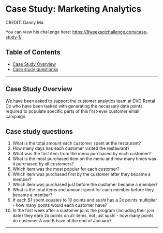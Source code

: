 # Case Study: Marketing Analytics
CREDIT: Danny Ma.

You can view his challenge here: https://8weeksqlchallenge.com/case-study-1/

## Table of Contents
- [Case Study Overview](#case-study-overview)
- [Case study questionss](#case-study-questions)
***

## Case Study Overview
We have been asked to support the customer analytics team at DVD Rental Co who have been tasked with generating the necessary data points required to populate specific parts of this first-ever customer email campaign.

## Case study questions

1. What is the total amount each customer spent at the restaurant?
2. How many days has each customer visited the restaurant?
3. What was the first item from the menu purchased by each customer?
4. What is the most purchased item on the menu and how many times was it purchased by all customers?
5. Which item was the most popular for each customer?
6. Which item was purchased first by the customer after they became a member?
7. Which item was purchased just before the customer became a member?
8. What is the total items and amount spent for each member before they became a member?
9. If each $1 spent equates to 10 points and sushi has a 2x points multiplier - how many points would each customer have?
10. In the first week after a customer joins the program (including their join date) they earn 2x points on all items, not just sushi - how many points do customer A and B have at the end of January?

***

